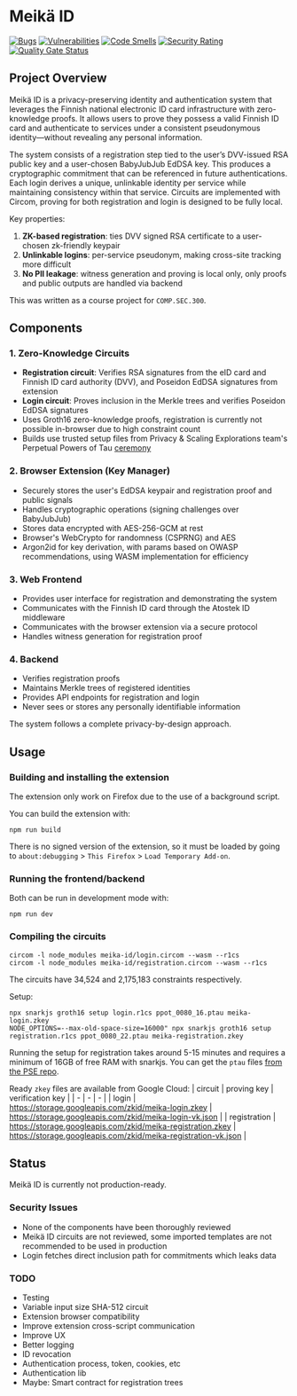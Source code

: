 # Meikä ID
[![Bugs](https://sonarcloud.io/api/project_badges/measure?project=vcb_meika-id&metric=bugs)](https://sonarcloud.io/summary/new_code?id=vcb_meika-id)
[![Vulnerabilities](https://sonarcloud.io/api/project_badges/measure?project=vcb_meika-id&metric=vulnerabilities)](https://sonarcloud.io/summary/new_code?id=vcb_meika-id)
[![Code Smells](https://sonarcloud.io/api/project_badges/measure?project=vcb_meika-id&metric=code_smells)](https://sonarcloud.io/summary/new_code?id=vcb_meika-id)
[![Security Rating](https://sonarcloud.io/api/project_badges/measure?project=vcb_meika-id&metric=security_rating)](https://sonarcloud.io/summary/new_code?id=vcb_meika-id)
[![Quality Gate Status](https://sonarcloud.io/api/project_badges/measure?project=vcb_meika-id&metric=alert_status)](https://sonarcloud.io/summary/new_code?id=vcb_meika-id)

## Project Overview

Meikä ID is a privacy-preserving identity and authentication system that leverages the Finnish national electronic ID card infrastructure with zero-knowledge proofs. It allows users to prove they possess a valid Finnish ID card and authenticate to services under a consistent pseudonymous identity—without revealing any personal information.

The system consists of a registration step tied to the user’s DVV-issued RSA public key and a user-chosen BabyJubJub EdDSA key. This produces a cryptographic commitment that can be referenced in future authentications. Each login derives a unique, unlinkable identity per service while maintaining consistency within that service. Circuits are implemented with Circom, proving for both registration and login is designed to be fully local.

Key properties:
1. **ZK-based registration**: ties DVV signed RSA certificate to a user-chosen zk-friendly keypair
2. **Unlinkable logins**: per-service pseudonym, making cross-site tracking more difficult
3. **No PII leakage**: witness generation and proving is local only, only proofs and public outputs are handled via backend


This was written as a course project for `COMP.SEC.300`.

## Components

### 1. Zero-Knowledge Circuits
- **Registration circuit**: Verifies RSA signatures from the eID card and Finnish ID card authority (DVV), and Poseidon EdDSA signatures from extension
- **Login circuit**: Proves inclusion in the Merkle trees and verifies Poseidon EdDSA signatures
- Uses Groth16 zero-knowledge proofs, registration is currently not possible in-browser due to high constraint count
- Builds use trusted setup files from Privacy & Scaling Explorations team's Perpetual Powers of Tau [ceremony](https://github.com/privacy-scaling-explorations/perpetualpowersoftau)

### 2. Browser Extension (Key Manager)
- Securely stores the user's EdDSA keypair and registration proof and public signals
- Handles cryptographic operations (signing challenges over BabyJubJub)
- Stores data encrypted with AES-256-GCM at rest
- Browser's WebCrypto for randomness (CSPRNG) and AES
- Argon2id for key derivation, with params based on OWASP recommendations, using WASM implementation for efficiency

### 3. Web Frontend
- Provides user interface for registration and demonstrating the system
- Communicates with the Finnish ID card through the Atostek ID middleware
- Communicates with the browser extension via a secure protocol
- Handles witness generation for registration proof

### 4. Backend
- Verifies registration proofs
- Maintains Merkle trees of registered identities
- Provides API endpoints for registration and login
- Never sees or stores any personally identifiable information

The system follows a complete privacy-by-design approach.

## Usage

### Building and installing the extension
The extension only work on Firefox due to the use of a background script.

You can build the extension with:
```
npm run build
```

There is no signed version of the extension, so it must be loaded by going to `about:debugging` > `This Firefox` > `Load Temporary Add-on`.

### Running the frontend/backend
Both can be run in development mode with:
```
npm run dev
```

### Compiling the circuits
```
circom -l node_modules meika-id/login.circom --wasm --r1cs
circom -l node_modules meika-id/registration.circom --wasm --r1cs
```
The circuits have 34,524 and 2,175,183 constraints respectively.

Setup:
```
npx snarkjs groth16 setup login.r1cs ppot_0080_16.ptau meika-login.zkey
NODE_OPTIONS=--max-old-space-size=16000" npx snarkjs groth16 setup registration.r1cs ppot_0080_22.ptau meika-registration.zkey
````
Running the setup for registration takes around 5-15 minutes and requires a minimum of 16GB of free RAM with snarkjs. You can get the `ptau` files [from the PSE repo](https://github.com/privacy-scaling-explorations/perpetualpowersoftau).

Ready `zkey` files are available from Google Cloud:
| circuit | proving key | verification key |
| - | - | - |
| login | https://storage.googleapis.com/zkid/meika-login.zkey | https://storage.googleapis.com/zkid/meika-login-vk.json |
| registration | https://storage.googleapis.com/zkid/meika-registration.zkey | https://storage.googleapis.com/zkid/meika-registration-vk.json |

## Status
Meikä ID is currently not production-ready.

### Security Issues
- None of the components have been thoroughly reviewed
- Meikä ID circuits are not reviewed, some imported templates are not recommended to be used in production
- Login fetches direct inclusion path for commitments which leaks data

### TODO
- Testing
- Variable input size SHA-512 circuit
- Extension browser compatibility
- Improve extension cross-script communication
- Improve UX
- Better logging
- ID revocation
- Authentication process, token, cookies, etc
- Authentication lib
- Maybe: Smart contract for registration trees

